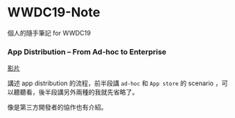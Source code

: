 # WWDC19-Note
個人的隨手筆記 for WWDC19


### App Distribution – From Ad-hoc to Enterprise

[影片](https://developer.apple.com/videos/play/wwdc2019/304/)

講述 app distribution 的流程，前半段講 `ad-hoc` 和 `App store` 的 scenario ，可以聽聽看，後半段講另外兩種的我就先省略了。

像是第三方開發者的協作也有介紹。

